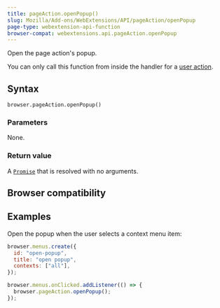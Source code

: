 ```yaml
---
title: pageAction.openPopup()
slug: Mozilla/Add-ons/WebExtensions/API/pageAction/openPopup
page-type: webextension-api-function
browser-compat: webextensions.api.pageAction.openPopup
---
```




Open the page action's popup.

You can only call this function from inside the handler for a [user action](/Mozilla/Add-ons/WebExtensions/User_actions).

## Syntax

```js-nolint
browser.pageAction.openPopup()
```

### Parameters

None.

### Return value

A [`Promise`](/Web/JavaScript/Reference/Global_Objects/Promise) that is resolved with no arguments.

## Browser compatibility



## Examples

Open the popup when the user selects a context menu item:

```js
browser.menus.create({
  id: "open-popup",
  title: "open popup",
  contexts: ["all"],
});

browser.menus.onClicked.addListener(() => {
  browser.pageAction.openPopup();
});
```


